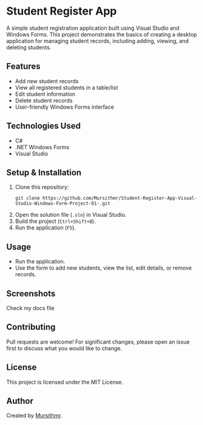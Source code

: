 # Student Register App

A simple student registration application built using Visual Studio and Windows Forms. This project demonstrates the basics of creating a desktop application for managing student records, including adding, viewing, and deleting students.

## Features

- Add new student records
- View all registered students in a table/list
- Edit student information
- Delete student records
- User-friendly Windows Forms interface

## Technologies Used

- C#
- .NET Windows Forms
- Visual Studio

## Setup & Installation

1. Clone this repository:
   ```
   git clone https://github.com/Mursithmr/Student-Register-App-Visual-Studio-Windows-Form-Project-01-.git
   ```
2. Open the solution file (`.sln`) in Visual Studio.
3. Build the project (`Ctrl+Shift+B`).
4. Run the application (`F5`).

## Usage

- Run the application.
- Use the form to add new students, view the list, edit details, or remove records.

## Screenshots

Check my docs file


## Contributing

Pull requests are welcome! For significant changes, please open an issue first to discuss what you would like to change.

## License

This project is licensed under the MIT License.

## Author

Created by [Mursithmr](https://github.com/Mursithmr).
